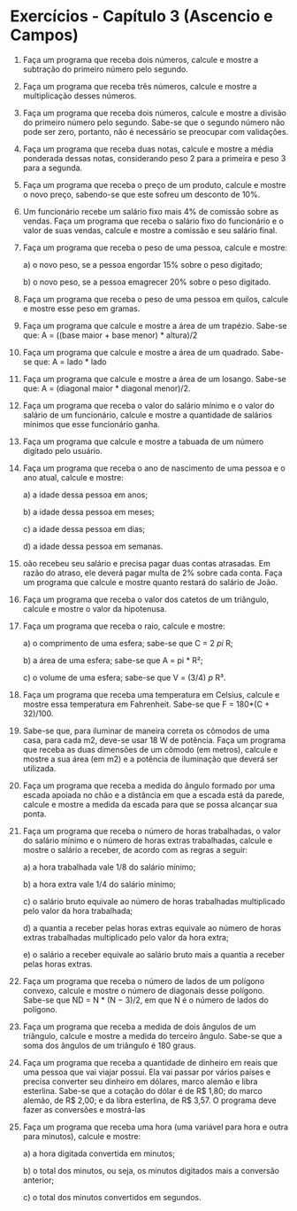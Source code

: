 # Exercícios - Capítulo 3 (Ascencio e Campos)

1. Faça um programa que receba dois números, calcule e mostre a subtração do primeiro número pelo segundo.

2. Faça um programa que receba três números, calcule e mostre a multiplicação desses números.

3. Faça um programa que receba dois números, calcule e mostre a divisão do primeiro número pelo segundo. Sabe-se que o segundo número não pode ser zero, portanto, não é necessário se preocupar com validações.

4. Faça um programa que receba duas notas, calcule e mostre a média ponderada dessas notas, considerando peso 2 para a primeira e peso 3 para a segunda.

5. Faça um programa que receba o preço de um produto, calcule e mostre o novo preço, sabendo-se que este sofreu um desconto de 10%.

6. Um funcionário recebe um salário fixo mais 4% de comissão sobre as vendas. Faça um programa que receba o salário fixo do funcionário e o valor de suas vendas, calcule e mostre a comissão e seu salário final.

7. Faça um programa que receba o peso de uma pessoa, calcule e mostre:

    a) o novo peso, se a pessoa engordar 15% sobre o peso digitado;
  
    b) o novo peso, se a pessoa emagrecer 20% sobre o peso digitado.

8. Faça um programa que receba o peso de uma pessoa em quilos, calcule e mostre esse peso em gramas.

9. Faça um programa que calcule e mostre a área de um trapézio. Sabe-se que: A = ((base maior + base menor) * altura)/2

10. Faça um programa que calcule e mostre a área de um quadrado. Sabe-se que: A = lado * lado

11. Faça um programa que calcule e mostre a área de um losango. Sabe-se que: A = (diagonal maior * diagonal menor)/2.

12. Faça um programa que receba o valor do salário mínimo e o valor do salário de um funcionário, calcule e mostre a quantidade de salários mínimos que esse funcionário ganha.

13. Faça um programa que calcule e mostre a tabuada de um número digitado pelo usuário.

14. Faça um programa que receba o ano de nascimento de uma pessoa e o ano atual, calcule e mostre:

    a) a idade dessa pessoa em anos;

    b) a idade dessa pessoa em meses;

    c) a idade dessa pessoa em dias;

    d) a idade dessa pessoa em semanas.

15. oão recebeu seu salário e precisa pagar duas contas atrasadas. Em razão do atraso, ele deverá pagar multa de 2% sobre cada conta. Faça um programa que calcule e mostre quanto restará do salário de João.

16. Faça um programa que receba o valor dos catetos de um triângulo, calcule e mostre o valor da hipotenusa.

17. Faça um programa que receba o raio, calcule e mostre:

    a) o comprimento de uma esfera; sabe-se que C = 2 *pi* R;

    b) a área de uma esfera; sabe-se que A = pi * R²;

    c) o volume de uma esfera; sabe-se que V = (3/4) *p* R³.

18. Faça um programa que receba uma temperatura em Celsius, calcule e mostre essa temperatura em Fahrenheit. Sabe-se que F = 180*(C + 32)/100.

19. Sabe-se que, para iluminar de maneira correta os cômodos de uma casa, para cada m2, deve-se usar 18 W de potência. Faça um programa que receba as duas dimensões de um cômodo (em metros), calcule e mostre a sua área (em m2) e a potência de iluminação que deverá ser utilizada.

20. Faça um programa que receba a medida do ângulo formado por uma escada apoiada no chão e a distância em que a escada está da parede, calcule e mostre a medida da escada para que se possa alcançar sua ponta.

21. Faça um programa que receba o número de horas trabalhadas, o valor do salário mínimo e o número
de horas extras trabalhadas, calcule e mostre o salário a receber, de acordo com as regras a seguir:

    a) a hora trabalhada vale 1/8 do salário mínimo;

    b) a hora extra vale 1/4 do salário mínimo;

    c) o salário bruto equivale ao número de horas trabalhadas multiplicado pelo valor da hora trabalhada;

    d) a quantia a receber pelas horas extras equivale ao número de horas extras trabalhadas multiplicado pelo valor
da hora extra;

    e) o salário a receber equivale ao salário bruto mais a quantia a receber pelas horas extras.

22. Faça um programa que receba o número de lados de um polígono convexo, calcule e mostre o número
de diagonais desse polígono. Sabe-se que ND = N * (N − 3)/2, em que N é o número de lados do polígono.

23. Faça um programa que receba a medida de dois ângulos de um triângulo, calcule e mostre a medida do
terceiro ângulo. Sabe-se que a soma dos ângulos de um triângulo é 180 graus.

24. Faça um programa que receba a quantidade de dinheiro em reais que uma pessoa que vai viajar possui. Ela
vai passar por vários países e precisa converter seu dinheiro em dólares, marco alemão e libra esterlina. Sabe-se que a cotação do dólar é de R$ 1,80; do marco alemão, de R$ 2,00; e da libra esterlina, de R$ 3,57. O programa deve fazer as conversões e mostrá-las

25. Faça um programa que receba uma hora (uma variável para hora e outra para minutos), calcule e
mostre:

    a) a hora digitada convertida em minutos;

    b) o total dos minutos, ou seja, os minutos digitados mais a conversão anterior;

    c) o total dos minutos convertidos em segundos.
